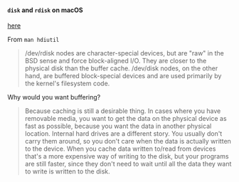 #### ``disk`` and ``rdisk`` on macOS 

[here](https://superuser.com/questions/631592/why-is-dev-rdisk-about-20-times-faster-than-dev-disk-in-mac-os-x)

From ``man hdiutil``

> /dev/rdisk nodes are character-special devices, but are "raw" in the BSD sense and force block-aligned I/O. They are closer to the physical disk than the buffer cache. /dev/disk nodes, on the other hand, are buffered block-special devices and are used primarily by the kernel's filesystem code.

Why would you want buffering?

> Because caching is still a desirable thing. In cases where you have removable media, you want to get the data on the physical device as fast as possible, because you want the data in another physical location. Internal hard drives are a different story. You usually don't carry them around, so you don't care when the data is actually written to the device. When you cache data written to/read from devices that's a more expensive way of writing to the disk, but your programs are still faster, since they don't need to wait until all the data they want to write is written to the disk.